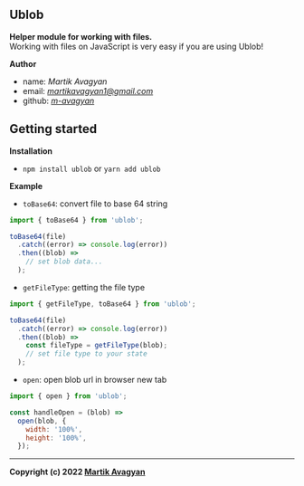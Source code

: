 ## Ublob

**Helper module for working with files.** <br />
Working with files on JavaScript is very easy if you are using Ublob!

**Author**

- name: _Martik Avagyan_
- email: _<martikavagyan1@gmail.com>_
- github: _[m-avagyan](https://github.com/m-avagyan)_

## Getting started

**Installation**

- `npm install ublob` or `yarn add ublob`

**Example**

- `toBase64`: convert file to base 64 string

```javascript
import { toBase64 } from 'ublob';

toBase64(file)
  .catch((error) => console.log(error))
  .then((blob) =>
    // set blob data...
  );
```

- `getFileType`: getting the file type

```javascript
import { getFileType, toBase64 } from 'ublob';

toBase64(file)
  .catch((error) => console.log(error))
  .then((blob) =>
    const fileType = getFileType(blob);
    // set file type to your state
  );
```

- `open`: open blob url in browser new tab

```javascript
import { open } from 'ublob';

const handleOpen = (blob) =>
  open(blob, {
    width: '100%',
    height: '100%',
  });
```

---

**Copyright (c) 2022 [Martik Avagyan](https://github.com/m-avagyan)**
